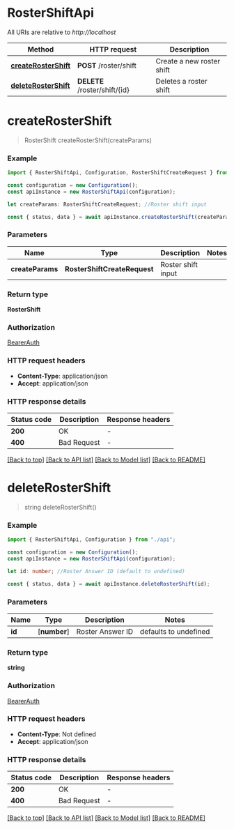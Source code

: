 # RosterShiftApi

All URIs are relative to _http://localhost_

| Method                                      | HTTP request                  | Description               |
| ------------------------------------------- | ----------------------------- | ------------------------- |
| [**createRosterShift**](#createrostershift) | **POST** /roster/shift        | Create a new roster shift |
| [**deleteRosterShift**](#deleterostershift) | **DELETE** /roster/shift/{id} | Deletes a roster shift    |

# **createRosterShift**

> RosterShift createRosterShift(createParams)

### Example

```typescript
import { RosterShiftApi, Configuration, RosterShiftCreateRequest } from "./api";

const configuration = new Configuration();
const apiInstance = new RosterShiftApi(configuration);

let createParams: RosterShiftCreateRequest; //Roster shift input

const { status, data } = await apiInstance.createRosterShift(createParams);
```

### Parameters

| Name             | Type                         | Description        | Notes |
| ---------------- | ---------------------------- | ------------------ | ----- |
| **createParams** | **RosterShiftCreateRequest** | Roster shift input |       |

### Return type

**RosterShift**

### Authorization

[BearerAuth](../README.md#BearerAuth)

### HTTP request headers

- **Content-Type**: application/json
- **Accept**: application/json

### HTTP response details

| Status code | Description | Response headers |
| ----------- | ----------- | ---------------- |
| **200**     | OK          | -                |
| **400**     | Bad Request | -                |

[[Back to top]](#) [[Back to API list]](../README.md#documentation-for-api-endpoints) [[Back to Model list]](../README.md#documentation-for-models) [[Back to README]](../README.md)

# **deleteRosterShift**

> string deleteRosterShift()

### Example

```typescript
import { RosterShiftApi, Configuration } from "./api";

const configuration = new Configuration();
const apiInstance = new RosterShiftApi(configuration);

let id: number; //Roster Answer ID (default to undefined)

const { status, data } = await apiInstance.deleteRosterShift(id);
```

### Parameters

| Name   | Type         | Description      | Notes                 |
| ------ | ------------ | ---------------- | --------------------- |
| **id** | [**number**] | Roster Answer ID | defaults to undefined |

### Return type

**string**

### Authorization

[BearerAuth](../README.md#BearerAuth)

### HTTP request headers

- **Content-Type**: Not defined
- **Accept**: application/json

### HTTP response details

| Status code | Description | Response headers |
| ----------- | ----------- | ---------------- |
| **200**     | OK          | -                |
| **400**     | Bad Request | -                |

[[Back to top]](#) [[Back to API list]](../README.md#documentation-for-api-endpoints) [[Back to Model list]](../README.md#documentation-for-models) [[Back to README]](../README.md)
